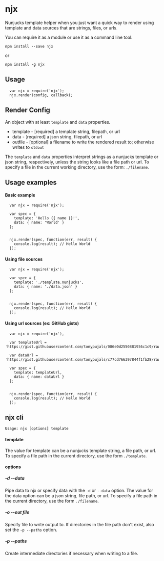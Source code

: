 njx
===

Nunjucks template helper when you just want a quick way to
render using template and data sources that are strings,
files, or urls.

You can require it as a module or use it as a command line tool.

    npm install --save njx

or

    npm install -g njx
    

Usage
-----

```
  var njx = require('njx');
  njx.render(config, callback);
```

Render Config
-------------
An object with at least `template` and `data` properties.

 * template - [required] a template string, filepath, or url
 * data - [required] a json string, filepath, or url
 * outfile - [optional] a filename to write the rendered result to; otherwise writes to `stdout`

The `template` and `data` properties interpret strings as a nunjucks template or json string, respectively, unless the string looks like a file path or url.  To specify a file in the current working directory, use the form: `./filename`.


Usage examples
--------------

#### Basic example

```
  var njx = require('njx');

  var spec = {
    template: 'Hello {{ name }}!',
    data: { name: 'World' }
  };


  njx.render(spec, function(err, result) {
    console.log(result); // Hello World
  });
```

#### Using file sources
```
  var njx = require('njx');

  var spec = {
    template: './template.nunjucks',
    data: { name: './data.json' }
  };


  njx.render(spec, function(err, result) {
    console.log(result); // Hello World
  });
```


#### Using url sources (ex: GitHub gists)

```
  var njx = require('njx'),
  
  var templateUrl = 'https://gist.githubusercontent.com/tonypujals/006e0d2550881956c1c9/raw/d7732488b5a9bb63830f258c9571d3f849ba494b/hello.nunjucks';
  
  var dataUrl = 'https://gist.githubusercontent.com/tonypujals/c77cd766397844f1fb28/raw/7f9c526ae145e6fb47fea08e957dcb775f92bf46/data.json'

  var spec = {
    template: templateUrl,
    data: { name: dataUrl }
  };


  njx.render(spec, function(err, result) {
    console.log(result); // Hello World
  });
```

## njx cli

    Usage: njx [options] template


#### template
The value for template can be a nunjucks template string, a file path, or url. To specify a file path in the current directory, use the form `./template`.

#### options

##### -d --data


Pipe data to njx or specify data with the `-d` or `--data` option. The value for the data option can be a json string, file path, or url. To specify a file path in the current directory, use the form `./filename`.

##### -o --out file

Specify file to write output to. If directories in the file path don't exist, also set the `-p --paths` option.

##### -p --paths

Create intermediate directories if necessary when writing to a file.

